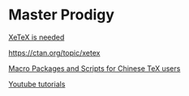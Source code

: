 # Master Prodigy

[XeTeX is needed](http://xetex.sourceforge.net/)

https://ctan.org/topic/xetex

[Macro Packages and Scripts for Chinese TeX users](https://github.com/CTeX-org/ctex-kit)

[Youtube tutorials](https://www.youtube.com/watch?v=WQr7VQ61Eoc)
